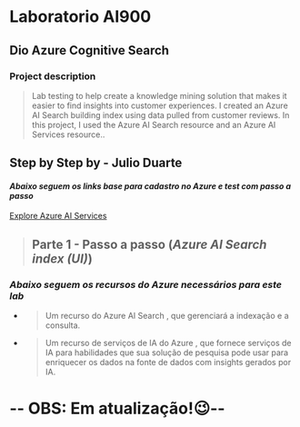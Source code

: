 # Laboratorio AI900 
## Dio Azure Cognitive Search
### Project description
> Lab testing to help create a knowledge mining solution that makes it easier to find insights into customer experiences. I created an Azure AI Search building index using data pulled from customer reviews.
In this project, I used the Azure AI Search resource and an Azure AI Services resource..

## Step by Step by - Julio Duarte

#### *Abaixo seguem os links base para cadastro no Azure e test com passo a passo*
[Explore Azure AI Services](https://microsoftlearning.github.io/mslearn-ai-fundamentals/Instructions/Labs/11-ai-search.html)

> ## Parte 1 - Passo a passo (***Azure AI Search index (UI)***)
### *Abaixo seguem os recursos do Azure necessários para este lab*
- >Um recurso do Azure AI Search , que gerenciará a indexação e a consulta.
- >Um recurso de serviços de IA do Azure , que fornece serviços de IA para habilidades que sua solução de pesquisa pode usar para enriquecer os dados na fonte de dados com insights gerados por IA.
# -- OBS: Em atualização!😉--
